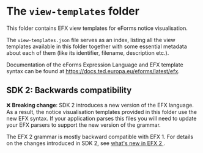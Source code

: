 # The `view-templates` folder

This folder contains EFX view templates for eForms notice visualisation.

The `view-templates.json` file serves as an index, listing all the view templates available in this folder together with some essential metadata about each of them (like its identifier, filename, description etc.).

Documentation of the eForms Expression Language and EFX template syntax can be found at https://docs.ted.europa.eu/eforms/latest/efx.

## SDK 2: Backwards compatibility

:x: **Breaking change**: SDK 2 introduces a new version of the EFX language. As a result, the notice visualisation templates provided in this folder use the new EFX syntax. If your application parses this files you will need to update your EFX parsers to support the new version of the grammar. 

The EFX 2 grammar is mostly backward compatible with EFX 1. For details on the changes introduced in SDK 2, see [what's new in EFX 2 ](https://docs.ted.europa.eu/home/eforms/sdk2/efx2.html).
